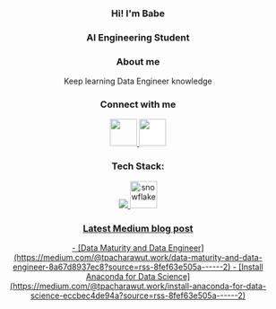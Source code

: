 <h3 align="Center">Hi! I'm Babe</h3>
<h3 align="Center">AI Engineering Student</h3>
<h3 align="Center">About me</h3>
<p align="Center">Keep learning Data Engineer knowledge</p>

<h3 align="Center">Connect with me</h3>
<p align="Center">
<a href="https://www.linkedin.com/in/babebp/" target="blank">
<img src="https://cdn1.iconfinder.com/data/icons/logotypes/32/circle-linkedin-512.png" style="height: 3rem"/>
</a>
<a href="https://medium.com/@tpacharawut.work" target="blank">
<img src="https://cdn-icons-png.flaticon.com/512/5968/5968906.png" style="height: 3rem; background-color:white"/>
</a>
</p>

<h3 align="Center">Tech Stack:</h3>  
<p align="center">
  <a href="https://skillicons.dev">
    <img src="https://skillicons.dev/icons?i=python,bash,gcp&theme=light" />
    <img src="https://cdn.icon-icons.com/icons2/2699/PNG/512/snowflake_logo_icon_167979.png" alt="snowflake"  style="height: 3rem"/>
</p>

<h3 align="Center">Latest Medium blog post</h3>
<p align="Center">
  <!-- BLOG-POST-LIST:START -->
- [Data Maturity and Data Engineer](https://medium.com/@tpacharawut.work/data-maturity-and-data-engineer-8a67d8937ec8?source=rss-8fef63e505a------2)
- [Install Anaconda for Data Science](https://medium.com/@tpacharawut.work/install-anaconda-for-data-science-eccbec4de94a?source=rss-8fef63e505a------2)
<!-- BLOG-POST-LIST:END -->
</p>

